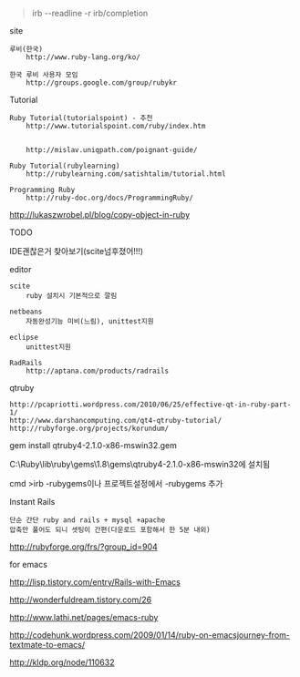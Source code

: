 

>irb --readline -r irb/completion

 
site

    루비(한국)
        http://www.ruby-lang.org/ko/

    한국 루비 사용자 모임
        http://groups.google.com/group/rubykr

 
Tutorial

    Ruby Tutorial(tutorialspoint) - 추천
        http://www.tutorialspoint.com/ruby/index.htm

     
        http://mislav.uniqpath.com/poignant-guide/

    Ruby Tutorial(rubylearning)
        http://rubylearning.com/satishtalim/tutorial.html

    Programming Ruby
        http://ruby-doc.org/docs/ProgrammingRuby/

http://lukaszwrobel.pl/blog/copy-object-in-ruby

 
TODO

IDE괜찮은거 찾아보기(scite넘후졌어!!!)

 

 
editor

    scite
        ruby 설치시 기본적으로 깔림

    netbeans
        자동완성기능 미비(느림), unittest지원

    eclipse
        unittest지원

    RadRails
        http://aptana.com/products/radrails

 
qtruby

    http://pcapriotti.wordpress.com/2010/06/25/effective-qt-in-ruby-part-1/
    http://www.darshancomputing.com/qt4-qtruby-tutorial/
    http://rubyforge.org/projects/korundum/

 

gem install qtruby4-2.1.0-x86-mswin32.gem

C:\Ruby\lib\ruby\gems\1.8\gems\qtruby4-2.1.0-x86-mswin32에 설치됨

cmd >irb -rubygems이나  프로젝트설정에서 -rubygems 추가

 
Instant Rails

    단순 간단 ruby and rails + mysql +apache
    압축만 풀어도 되니 셋팅이 간편(다운로드 포함해서 한 5분 내외)

http://rubyforge.org/frs/?group_id=904

 
for emacs

http://lisp.tistory.com/entry/Rails-with-Emacs

http://wonderfuldream.tistory.com/26

http://www.lathi.net/pages/emacs-ruby

http://codehunk.wordpress.com/2009/01/14/ruby-on-emacsjourney-from-textmate-to-emacs/

http://kldp.org/node/110632

 
